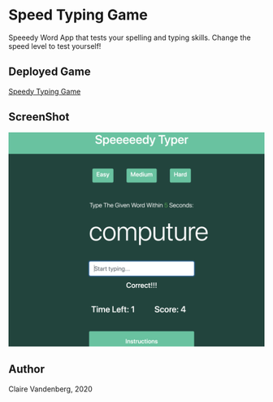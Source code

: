 # Speed Typing Game
Speeedy Word App that tests your spelling and typing skills. Change the speed level to test yourself! 

## Deployed Game
[Speedy Typing Game](https://clairevandeneberg.github.io/SpeedTypingGame/)

## ScreenShot
![Image Description](screenshot.png)

## Author 
Claire Vandenberg, 2020